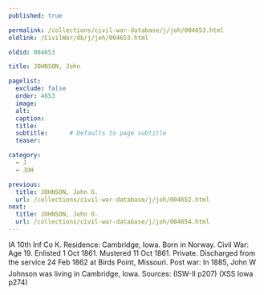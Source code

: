 ```yaml
---
published: true

permalink: /collections/civil-war-database/j/joh/004653.html
oldlink: /CivilWar/db/j/joh/004653.html

oldid: 004653

title: JOHNSON, John

pagelist:
  exclude: false
  order: 4653
  image: 
  alt:
  caption:
  title:
  subtitle:      # Defaults to page subtitle
  teaser:

category: 
  - J 
  - JOH

previous:
  title: JOHNSON, John G.
  url: /collections/civil-war-database/j/joh/004652.html  
next:
  title: JOHNSON, John O.
  url: /collections/civil-war-database/j/joh/004654.html   
---
```

IA 10th Inf Co K. Residence: Cambridge, Iowa. Born in Norway. Civil War: Age 19. Enlisted 1 Oct 1861. Mustered 11 Oct 1861. Private. Discharged from the service 24 Feb 1862 at Bird&#146;s Point, Missouri. Post war: In 1885, John W Johnson was living in Cambridge, Iowa. Sources: (ISW-II p207) (XSS Iowa p274)